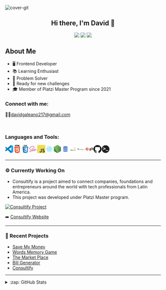 ![cover-git](https://user-images.githubusercontent.com/11010953/125537401-74627407-805e-4905-8312-265d7cc2b01b.jpg)

<h2 align="center"> Hi there, I'm David 👋</h2>

<p align="center">
  <a href="https://www.linkedin.com/in/ndavidgaleano/" target="_blank"><img src="https://img.shields.io/badge/-linkedin-blue?&style=for-the-badge&logo=linkedin&logoColor=white" /></a>
  <a href="https://www.behance.net/davidgaleano" target="_blank"><img src="https://img.shields.io/badge/-behance-blue?&style=for-the-badge&logo=behance&logoColor=white" /></a>
  <a href="https://www.linkedin.com/in/ndavidgaleano/" target="_blank"><img src="https://img.shields.io/badge/-platzi-green?&style=for-the-badge&logo=platzi&logoColor=white" /></a>
</p>

## About Me

- 🖥️ Frontend Developer
- 📚 Learning Enthusiast
- 🧩 Problem Solver
- 💪 Ready for new challenges
- 🎓 Member of Platzi Master Program since 2021

### Connect with me:

📧🤝davidgaleano217@gmail.com

<br />

### Languages and Tools:

<img align="left" alt="Visual Studio Code" width="26px" src="https://raw.githubusercontent.com/github/explore/80688e429a7d4ef2fca1e82350fe8e3517d3494d/topics/visual-studio-code/visual-studio-code.png" />
<img align="left" alt="HTML5" width="26px" src="https://raw.githubusercontent.com/github/explore/80688e429a7d4ef2fca1e82350fe8e3517d3494d/topics/html/html.png" />
<img align="left" alt="CSS3" width="26px" src="https://raw.githubusercontent.com/github/explore/80688e429a7d4ef2fca1e82350fe8e3517d3494d/topics/css/css.png" />
<img align="left" alt="Sass" width="26px" src="https://raw.githubusercontent.com/github/explore/80688e429a7d4ef2fca1e82350fe8e3517d3494d/topics/sass/sass.png" />
<img align="left" alt="JavaScript" width="26px" src="https://raw.githubusercontent.com/github/explore/80688e429a7d4ef2fca1e82350fe8e3517d3494d/topics/javascript/javascript.png" />
<img align="left" alt="React" width="26px" src="https://raw.githubusercontent.com/github/explore/80688e429a7d4ef2fca1e82350fe8e3517d3494d/topics/react/react.png" />
<img align="left" alt="Node.js" width="26px" src="https://raw.githubusercontent.com/github/explore/80688e429a7d4ef2fca1e82350fe8e3517d3494d/topics/nodejs/nodejs.png" />
<img align="left" alt="SQL" width="26px" src="https://raw.githubusercontent.com/github/explore/80688e429a7d4ef2fca1e82350fe8e3517d3494d/topics/sql/sql.png" />
<img align="left" alt="MySQL" width="26px" src="https://raw.githubusercontent.com/github/explore/80688e429a7d4ef2fca1e82350fe8e3517d3494d/topics/mysql/mysql.png" />
<img align="left" alt="MongoDB" width="26px" src="https://raw.githubusercontent.com/github/explore/80688e429a7d4ef2fca1e82350fe8e3517d3494d/topics/mongodb/mongodb.png" />
<img align="left" alt="Git" width="26px" src="https://raw.githubusercontent.com/github/explore/80688e429a7d4ef2fca1e82350fe8e3517d3494d/topics/git/git.png" />
<img align="left" alt="GitHub" width="26px" src="https://raw.githubusercontent.com/github/explore/78df643247d429f6cc873026c0622819ad797942/topics/github/github.png" />
<img align="left" alt="Terminal" width="26px" src="https://raw.githubusercontent.com/github/explore/80688e429a7d4ef2fca1e82350fe8e3517d3494d/topics/terminal/terminal.png" />
<br />
<br />

---

### ⚙️ Currently Working On

- Consultify is a project aimed to connect companies, foundations and entrepreneurs around the world with tech professionals from Latin America.
- This project was developed under Platzi Master program.

[![Consultify Project](https://github-readme-stats.vercel.app/api/pin/?username=platzi-master-captone-team&repo=front-end)](https://github.com/platzi-master-captone-team)

➡️ [Consultify Website](https://consultify.online)

---

### 🧰 Recent Projects

<!-- PROJECT LIST:START -->

- [Save My Money](https://github.com/davidevOS/savemymoney)
- [Words Memory Game](https://github.com/davidevOS/words-memory-game)
- [The Market Place](https://github.com/davidevOS/the-market-place)
- [Bill Generator](https://github.com/davidevOS/bill-generator)
- [Consultify](https://github.com/platzi-master-captone-team/front-end)
<!-- PROJECT-LIST:END -->

---

<details>
  <summary>:zap: GitHub Stats</summary>
  <br>
  
  ![Most used Languages](https://github-readme-stats.vercel.app/api/top-langs/?username=davidevOS&show_icons=true&theme=radical)
  <br>
  ![David's github stats](https://github-readme-stats.vercel.app/api?username=davidevOS&show_icons=true&theme=radical)

</details>
